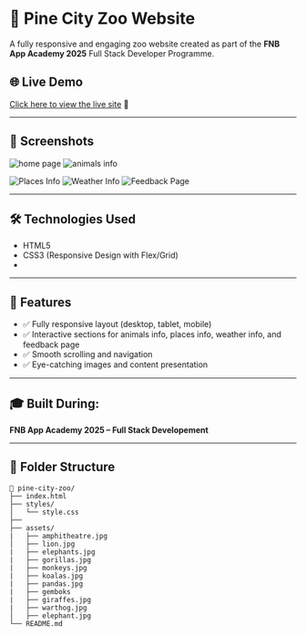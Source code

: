 # 🦁 Pine City Zoo Website

A fully responsive and engaging zoo website created as part of the **FNB App Academy 2025** Full Stack Developer Programme.

## 🌐 Live Demo
[Click here to view the live site](https://688d64819c083ef13daf0a8f--heartfelt-baklava-1db787.netlify.app/) 🔗

---

## 📸 Screenshots
![home page](https://github.com/user-attachments/assets/4e514aa6-6202-4b6c-b1ab-182c359b871d)
![animals info](https://github.com/user-attachments/assets/e95bf8d6-3625-4877-98e4-fc3575a36ac3)

![Places Info](screenshots/homepage.png)
![Weather Info](screenshots/animal-section.png)
![Feedback Page](screenshots/homepage.png)


---

## 🛠️ Technologies Used
- HTML5  
- CSS3 (Responsive Design with Flex/Grid)
- [Hosting]: Netlify 

---

## 📁 Features
- ✅ Fully responsive layout (desktop, tablet, mobile)
- ✅ Interactive sections for animals info, places info, weather info, and feedback page
- ✅ Smooth scrolling and navigation
- ✅ Eye-catching images and content presentation

---

## 🎓 Built During:
**FNB App Academy 2025 – Full Stack Developement**

---

## 📂 Folder Structure

```plaintext
📁 pine-city-zoo/
├── index.html
├── styles/
│   └── style.css
├── 
├── assets/
|   ├── amphitheatre.jpg
│   ├── lion.jpg
|   ├── elephants.jpg
|   ├── gorillas.jpg
|   ├── monkeys.jpg
|   ├── koalas.jpg
|   ├── pandas.jpg
|   ├── gemboks
|   ├── giraffes.jpg
|   ├── warthog.jpg
│   ├── elephant.jpg
└── README.md
